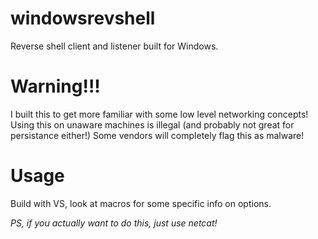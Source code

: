 # windowsrevshell
Reverse shell client and listener built for Windows.
# Warning!!!
I built this to get more familiar with some low level networking concepts! Using this on unaware machines is illegal (and probably not great for persistance either!)
Some vendors will completely flag this as malware!
# Usage
Build with VS, look at macros for some specific info on options.


*PS, if you actually want to do this, just use netcat!*
